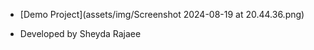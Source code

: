 
- [Demo Project](assets/img/Screenshot 2024-08-19 at 20.44.36.png)

- Developed by Sheyda Rajaee


